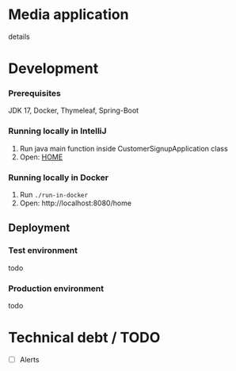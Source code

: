 # Media application
details

# Development
### Prerequisites
JDK 17, Docker, Thymeleaf, Spring-Boot

### Running locally in IntelliJ
1. Run java main function inside CustomerSignupApplication class
3. Open: [HOME](http://localhost:8080/home)

### Running locally in Docker
1. Run `./run-in-docker`
2. Open: http://localhost:8080/home

## Deployment
### Test environment
todo

### Production environment
todo 

# Technical debt / TODO
- [ ] Alerts

